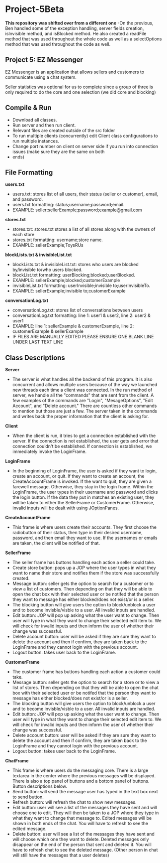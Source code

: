 # Project-5Beta

**This repository was shifted over from a different one**
-On the previous, Ben handled some of the exception handling, server fields creation, isInvisible method, and isBlocked method. He also created a readFile method that was used throughout the whole code as well as a selectOptions method that was used throughout the code as well.

Project 5: EZ Messenger
-
EZ Messenger is an application that allows sellers and customers to communicate using a chat system.

Seller statistics was optional for us to complete since a group of three is only required to do the core and one 
selection (we did core and blocking)

Compile & Run
-
- Download all classes.
- Run server and then run client.
- Relevant files are created outside of the src folder
- To run multiple clients (concurrently) edit Client class configurations to run multiple instances.
- Change port number on client on server side if you run into connection issues (make sure they are the same on both 
- ends)

File Formatting
-
**users.txt**
- users.txt: stores list of all users, their status (seller or customer), email, and password.
- users.txt formatting: status;username;password;email. 
- EXAMPLE: seller;sellerExample;password;example@gmail.com

**stores.txt**
- stores.txt: stores.txt stores a list of all stores along with the owners of each store
- stores.txt formatting: username;store name. 
- EXAMPLE: sellerExample;ToysRUs

**blockLists.txt & invisibleList.txt**
- blockLists.txt & invisibleList.txt: stores who users are blocked by/invisible to/who users blocked.
- blockList.txt formatting: userBlocking;blocked;userBlocked. 
- EXAMPLE: sellerExample;blocked;customerExample
- invisibleList.txt formatting: userInvisible;invisible to;userInvisibleTo.
- EXAMPLE: sellerExample;invisible to;customerExample

**conversationLog.txt**
- conversationLog.txt: stores list of conversations between users
- conversationLog.txt formatting: line 1: user1 & user2, line 2: user2 & user1
- EXAMPLE: line 1: sellerExample & customerExample, line 2: customerExample & sellerExample
- IF FILES ARE MANUALLY EDITED PLEASE ENSURE ONE BLANK LINE UNDER LAST TEXT LINE

Class Descriptions
-
**Server**
- The server is what handles all the backend of this program. It is also concurrent and allows multiple users because
of the way we launched new threads each time a client was connected. In the run method of server, we handle all the
"commands" that are sent from the client. A few examples of the commands are "Login", "MesageOptions", "Edit Account", 
and "Delete account." There are countless other commands to mention but those are just a few. The server taken in the
commands and writes back the proper information that the client is asking for.

**Client**
- When the client is run, it tries to get a connection established with the server. If the connection is not
established, the user gets and error that connection couldn't be established. If connection is established, we 
immediately invoke the LoginFrame.

**LoginFrame**
- In the beginning of LoginFrame, the user is asked if they want to login, create an account, or quit. If they want to 
create an account, the CreateAccountFrame is invoked. If the want to quit, they are given a farewell message. Otherwise,
they stay in the login frame. Within the LoginFrame, the user types in their username and password and clicks the login
 button. If the data they put in matches an existing user, they will be taken to either the SellerFrame or CustomerFrame.
Otherwise, invalid inputs will be dealt with using JOptionPanes.

**CreateAccountFrame**
- This frame is where users create their accounts. They first choose the radiobutton of their status, then type in 
their desired username, password, and then email they want to use. If the usernames or emails are taken, the client will
be notified of that. 

**SellerFrame**
- The seller frame has buttons handling each action a seller could take. 
- Create store button: pops up a JOP where the user types in what they want to name their store and notifies them if 
the store was successfully created. 
- Message button: seller gets the option to search for a customer or to view a list of customers. Then depending on that 
they will be able to open the chat box with their selected user or be notifed that the person they want to message has 
either blocked/does not exist/or is a seller.
- The blocking button will give users the option to block/unblock a user and to become invisble/visble to a user. All 
invalid inputs are handled.
- Edit button: JOP will pop up asking what the user want to change. Then user will type in what they want to change 
their selected edit item to. We will check for invalid inputs and then inform the user of whether their change 
was successful. 
- Delete account button: user will be asked if they are sure they want to delete the account and then if confirm, they are 
taken back to the LoginFrame and they cannot login with the previous account.
- Logout button: takes user back to the LoginFrame.

**CustomerFrame**
- The customer frame has buttons handling each action a customer could take. 
- Message button: seller gets the option to search for a store or to view a list of stores. Then depending on that
    they will be able to open the chat box with their selected user or be notifed that the person they want to message has
    either blocked/does not exist/or is a seller.
- The blocking button will give users the option to block/unblock a user and to become invisble/visble to a user. All
  invalid inputs are handled.
- Edit button: JOP will pop up asking what the user want to change. Then user will type in what they want to change
  their selected edit item to. We will check for invalid inputs and then inform the user of whether their change
  was successful.
- Delete account button: user will be asked if they are sure they want to delete the account and then if confirm, they are
  taken back to the LoginFrame and they cannot login with the previous account.
- Logout button: takes user back to the LoginFrame.

**ChatFrame**
- This frame is where users do the messaging core. There is a large textarea in the center where the previous messages 
will be displayed. There is also a top panel of buttons and a bottom panel of buttons. Button descriptions below.
- Send button: will send the message user has typed in the text box next to send button.
- Refresh button: will refresh the chat to show new messages.
- Edit button: user will see a list of the messages they have sent and will choose one to edit. They will then be taken to a 
JOP where they type in what they want to change that message to. Edited messages will be shown in both ends of the chat.
You will have to refresh to see the edited message.
- Delete button: user will see a list of the messages they have sent and will choose which one they want to delete. 
Deleted messages only disappear on the end of the person that sent and deleted it. You will have to refresh chat to 
see the deleted message. (Other person in chat will still have the messages that a user deletes)
